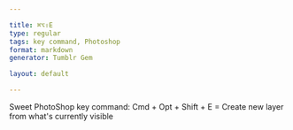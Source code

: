 ```yaml
---

title: ⌘⌥⇧E
type: regular
tags: key command, Photoshop
format: markdown
generator: Tumblr Gem

layout: default

---
```


Sweet PhotoShop key command: Cmd + Opt + Shift + E = Create new layer from what's currently visible